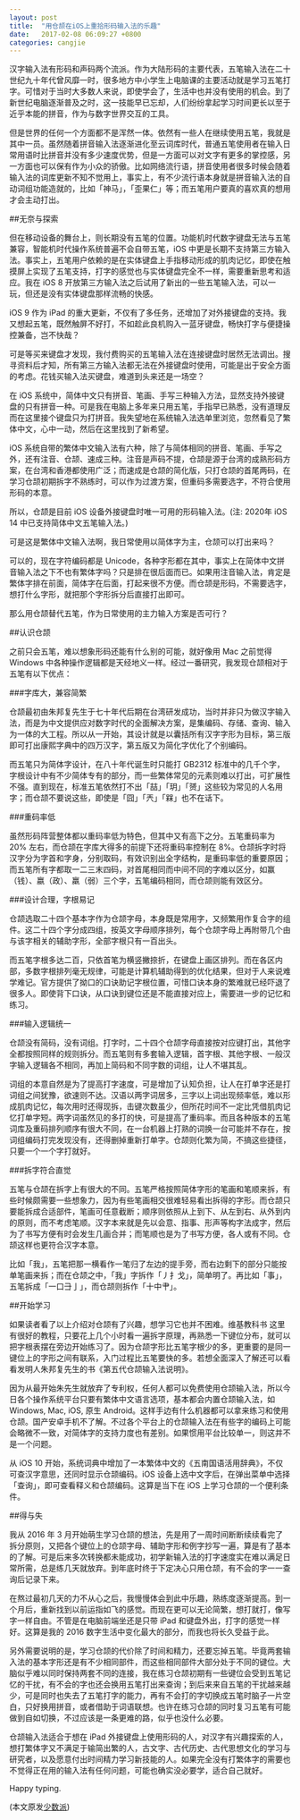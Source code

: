 ```yaml
---
layout: post
title:  "用仓颉在iOS上重拾形码输入法的乐趣"
date:   2017-02-08 06:09:27 +0800
categories: cangjie
---
```

汉字输入法有形码和声码两个流派。作为大陆形码的主要代表，五笔输入法在二十世纪九十年代曾风靡一时，很多地方中小学生上电脑课的主要活动就是学习五笔打字。可惜对于当时大多数人来说，即使学会了，生活中也并没有使用的机会。到了新世纪电脑逐渐普及之时，这一技能早已忘却，人们纷纷拿起学习时间更长以至于近乎本能的拼音，作为与数字世界交互的工具。

但是世界的任何一个方面都不是浑然一体。依然有一些人在继续使用五笔，我就是其中一员。虽然随着拼音输入法逐渐进化至云词库时代，普通五笔使用者在输入日常用语时比拼音并没有多少速度优势，但是一方面可以对文字有更多的掌控感，另一方面也可以保有作为小众的骄傲。比如网络流行语，拼音使用者很多时候会随着输入法的词库更新不知不觉用上，事实上，有不少流行语本身就是拼音输入法的自动词组功能造就的，比如「神马」，「歪果仁」等；而五笔用户要真的喜欢真的想用才会主动打出。

##无奈与探索

但在移动设备的舞台上，则长期没有五笔的位置。功能机时代数字键盘无法与五笔兼容，智能机时代操作系统普遍不会自带五笔，iOS 中更是长期不支持第三方输入法。事实上，五笔用户依赖的是在实体键盘上手指移动形成的肌肉记忆，即使在触摸屏上实现了五笔支持，打字的感觉也与实体键盘完全不一样，需要重新思考和适应。我在 iOS 8 开放第三方输入法之后试用了新出的一些五笔输入法，可以一玩，但还是没有实体键盘那样流畅的快感。

iOS 9 作为 iPad 的重大更新，不仅有了多任务，还增加了对外接键盘的支持。我又想起五笔，既然触屏不好打，不如趁此良机购入一蓝牙键盘，畅快打字与便捷操控兼备，岂不快哉？

可是等买来键盘才发现，我付费购买的五笔输入法在连接键盘时居然无法调出。搜寻资料后才知，所有第三方输入法都无法在外接键盘时使用，可能是出于安全方面的考虑。花钱买输入法买键盘，难道到头来还是一场空？

在 iOS 系统中，简体中文只有拼音、笔画、手写三种输入方法，显然支持外接键盘的只有拼音一种。可是我在电脑上多年来只用五笔，手指早已熟悉，没有道理反而在这里接个键盘只为打拼音。我失望地在系统输入法选单里浏览，忽然看见了繁体中文，心中一动，然后在这里找到了新希望。

iOS 系统自带的繁体中文输入法有六种，除了与简体相同的拼音、笔画、手写之外，还有注音、仓颉、速成三种。注音是声码不提，仓颉是源于台湾的成熟形码方案，在台湾和香港都使用广泛；而速成是仓颉的简化版，只打仓颉的首尾两码，在学习仓颉初期拆字不熟练时，可以作为过渡方案，但重码多需要选字，不符合使用形码的本意。

所以，仓颉是目前 iOS 设备外接键盘时唯一可用的形码输入法。(注: 2020年 iOS 14 中已支持简体中文五笔输入法。)

可是这是繁体中文输入法啊，我日常使用以简体字为主，仓颉可以打出来吗？

可以的，现在字符编码都是 Unicode，各种字形都在其中，事实上在简体中文拼音输入法之下不也有繁体字吗？只是排在很后面而已。如果用注音输入法，肯定是繁体字排在前面，简体字在后面，打起来很不方便。而仓颉是形码，不需要选字，想打什么字形，就把那个字形拆分后直接打出即可。

那么用仓颉替代五笔，作为日常使用的主力输入方案是否可行？

##认识仓颉

之前只会五笔，难以想象形码还能有什么别的可能，就好像用 Mac 之前觉得 Windows 中各种操作逻辑都是天经地义一样。经过一番研究，我发现仓颉相对于五笔有以下优点：

###字库大，兼容简繁

仓颉最初由朱邦复先生于七十年代后期在台湾研发成功，当时并非只为做汉字输入法，而是为中文提供应对数字时代的全面解决方案，是集编码、存储、查询、输入为一体的大工程。所以从一开始，其设计就是以囊括所有汉字字形为目标，第三版即可打出康熙字典中的四万汉字，第五版又为简化字优化了个别编码。

而五笔只为简体字设计，在八十年代诞生时只能打 GB2312 标准中的几千个字，字根设计中有不少简体专有的部分，而一些繁体常见的元素则难以打出，可扩展性不强。直到现在，标准五笔依然打不出「喆」「玥」「赟」这些较为常见的人名用字；而仓颉不要说这些，即使是「囧」「兲」「槑」也不在话下。

###重码率低

虽然形码阵营整体都以重码率低为特色，但其中又有高下之分。五笔重码率为 20% 左右，而仓颉在字库大得多的前提下还将重码率控制在 8%。仓颉拆字时将汉字分为字首和字身，分别取码，有效识别出全字结构，是重码率低的重要原因；而五笔所有字都取一二三末四码，对首尾相同而中间不同的字难以区分，如赢（钱）、嬴（政）、羸（弱）三个字，五笔编码相同，而仓颉则能有效区分。

###设计合理，字根易记

仓颉选取二十四个基本字作为仓颉字母，本身既是常用字，又频繁用作复合字的组件。这二十四个字分成四组，按英文字母顺序排列，每个仓颉字母上再附带几个由与该字相关的辅助字形，全部字根只有一百出头。

而五笔字根多达二百，只依首笔为横竖撇捺折，在键盘上画区排列。而在各区内部，多数字根排列毫无规律，可能是计算机辅助得到的优化结果，但对于人来说难学难记。官方提供了拗口的口诀助记字根位置，可惜口诀本身的繁难就已经吓退了很多人。即使背下口诀，从口诀到键位还是不能直接对应上，需要进一步的记忆和练习。

###输入逻辑统一

仓颉没有简码，没有词组。打字时，二十四个仓颉字母直接按对应键打出，其他字全都按照同样的规则拆分。而五笔则有多套输入逻辑，首字根、其他字根、一般汉字输入逻辑各不相同，再加上简码和不同字数的词组，让人不堪其乱。

词组的本意自然是为了提高打字速度，可是增加了认知负担，让人在打单字还是打词组之间犹豫，欲速则不达。汉语以两字词居多，三字以上词出现频率低，难以形成肌肉记忆，每次用时还得现拆，击键次数虽少，但所花时间不一定比凭借肌肉记忆打单字短。两字词虽然见的多打的快，可是提高了重码率。而且各种版本的五笔词库及重码排列顺序有很大不同，在一台机器上打熟的词换一台可能并不存在，按词组编码打完发现没有，还得删掉重新打单字。仓颉则化繁为简，不搞这些捷径，只要一个一个字打就好。

###拆字符合直觉

五笔与仓颉在拆字上有很大的不同。五笔严格按照简体字形的笔画和笔顺来拆，有些时候颇需要一些想象力，因为有些笔画相交很难轻易看出拆得的字形。而仓颉只要能拆成合适部件，笔画可任意截断；顺序则依照从上到下、从左到右、从外到内的原则，而不考虑笔顺。汉字本来就是先以会意、指事、形声等构字法成字，然后为了书写方便有时会发生几画合并；而笔顺也是为了书写方便，各人或有不同。仓颉这样也更符合汉字本意。

比如「我」，五笔把那一横看作一笔归了左边的提手旁，而右边剩下的部分只能按单笔画来拆；而在仓颉之中，「我」字拆作「丿扌戈」，简单明了。再比如「事」，五笔拆成「一口⺕亅」，而仓颉则拆作「十中肀」。

##开始学习

如果读者看了以上介绍对仓颉有了兴趣，想学习它也并不困难。维基教科书 这里有很好的教程，只要花上几个小时看一遍拆字原理，再熟悉一下键位分布，就可以把字根表摆在旁边开始练习了。因为仓颉字形比五笔字根少的多，更重要的是同一键位上的字形之间有联系，入门过程比五笔要快的多。若想全面深入了解还可以看看发明人朱邦复先生的书《第五代仓颉输入法说明》。

因为从最开始朱先生就放弃了专利权，任何人都可以免费使用仓颉输入法，所以今日各个操作系统平台只要有繁体中文语言选项，基本都会内置仓颉输入法，如 Windows, Mac, iOS, 原生 Android。这样手边有什么机器都可以拿来练习和使用仓颉。国产安卓手机不了解。不过各个平台上的仓颉输入法在有些字的编码上可能会略微不一致，对简体字的支持力度也有差别。如果惯用平台比较单一，则这并不是一个问题。

从 iOS 10 开始，系统词典中增加了一本繁体中文的《五南国语活用辞典》，不仅可查汉字意思，还同时显示仓颉编码。iOS 设备上选中文字后，在弹出菜单中选择「查询」，即可查看释义和仓颉编码。这算是当下在 iOS 上学习仓颉的一个便利条件。

##得与失

我从 2016 年 3 月开始萌生学习仓颉的想法，先是用了一周时间断断续续看完了拆分原则，又把各个键位上的仓颉字母、辅助字形和例字抄写一遍，算是有了基本的了解。可是后来多次转换都未能成功，初学新输入法的打字速度实在难以满足日常所需，总是练几天就放弃。到年底时终于下定决心只用仓颉，有不会的字一一查询后记录下来。

在熬过最初几天的力不从心之后，我慢慢体会到此中乐趣，熟练度逐渐提高。到一个月后，重新找到以前运指如飞的感觉。而现在更可以无论简繁，想打就打，像写字一样自由。不管是在电脑前端坐还是只带 iPad 和键盘外出，打字的感觉一样好。这算是我的 2016 数字生活中变化最大的部分，而我也将长久受益于此。

另外需要说明的是，学习仓颉的代价除了时间和精力，还要忘掉五笔。毕竟两套输入法的基本字形还是有不少相同部件，而这些相同部件大部分处于不同的键位。大脑似乎难以同时保持两套不同的连接，我在练习仓颉初期有一些键位会受到五笔记忆的干扰，有不会的字也还会换用五笔打出来查询；到后来来自五笔的干扰越来越少，可是同时也失去了五笔打字的能力，再有不会打的字切换成五笔时脑子一片空白，只好换用拼音，或者借助于词语联想。也许在练习仓颉的同时复习五笔有可能做到自如切换，不过应该是一条更难的路，似乎也没什么必要。

仓颉输入法适合于想在 iPad 外接键盘上使用形码的人，对汉字有兴趣探索的人，想打繁体字又不满足于输简出繁的人，古文字、古代历史、古代思想文化的学习与研究者，以及愿意付出时间精力学习新技能的人。如果完全没有打繁体字的需要也不觉得正在用的输入法有任何问题，可能也确实没必要学，适合自己就好。

Happy typing.

(本文原发[少数派](https://sspai.com/post/37338))

